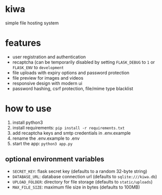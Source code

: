 # kiwa
simple file hosting system

# features
- user registration and authentication
- recaptcha (can be temporarily disabled by setting `FLASK_DEBUG` to `1` or `FLASK_ENV` to `development`
- file uploads with expiry options and password protection
- file preview for images and videos
- responsive design with modern ui
- password hashing, csrf protection, file/mime type blacklist

# how to use
1. install python3
2. install requirements: `pip install -r requirements.txt`
3. add recaptcha keys and smtp credentials in .env.example
4. rename the .env.example to .env
5. start the app: `python3 app.py`

## optional environment variables
- `SECRET_KEY`: flask secret key (defaults to a random 32-byte string)
- `DATABASE_URL`: database connection url (defaults to `sqlite:///kiwa.db`)
- `UPLOAD_FOLDER`: directory for file storage (defaults to `static/uploads`)
- `MAX_FILE_SIZE`: maximum file size in bytes (defaults to 100MB)